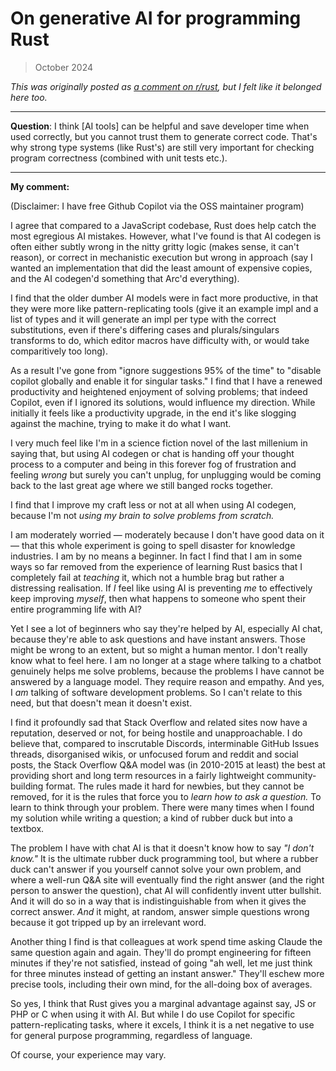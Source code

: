 # On generative AI for programming Rust

> October 2024

_This was originally posted as [a comment on r/rust](https://www.reddit.com/r/rust/comments/1g1vwxj/comment/lrjkz2x/), but I felt like it belonged here too._

---

**Question**: I think [AI tools] can be helpful and save developer time when
used correctly, but you cannot trust them to generate correct code. That's why
strong type systems (like Rust's) are still very important for checking program
correctness (combined with unit tests etc.).

---

**My comment:**

(Disclaimer: I have free Github Copilot via the OSS maintainer program)

I agree that compared to a JavaScript codebase, Rust does help catch the most
egregious AI mistakes. However, what I've found is that AI codegen is often
either subtly wrong in the nitty gritty logic (makes sense, it can't reason),
or correct in mechanistic execution but wrong in approach (say I wanted an
implementation that did the least amount of expensive copies, and the AI
codegen'd something that Arc'd everything).

I find that the older dumber AI models were in fact more productive, in that
they were more like pattern-replicating tools (give it an example impl and a
list of types and it will generate an impl per type with the correct
substitutions, even if there's differing cases and plurals/singulars transforms
to do, which editor macros have difficulty with, or would take comparitively
too long).

As a result I've gone from "ignore suggestions 95% of the time" to "disable
copilot globally and enable it for singular tasks." I find that I have a
renewed productivity and heightened enjoyment of solving problems; that indeed
Copilot, even if I ignored its solutions, would influence my direction. While
initially it feels like a productivity upgrade, in the end it's like slogging
against the machine, trying to make it do what I want.

I very much feel like I'm in a science fiction novel of the last millenium in
saying that, but using AI codegen or chat is handing off your thought process
to a computer and being in this forever fog of frustration and feeling _wrong_
but surely you can't unplug, for unplugging would be coming back to the last
great age where we still banged rocks together.

I find that I improve my craft less or not at all when using AI codegen,
because I'm not _using my brain to solve problems from scratch._

I am moderately worried — moderately because I don't have good data on it —
that this whole experiment is going to spell disaster for knowledge industries.
I am by no means a beginner. In fact I find that I am in some ways so far
removed from the experience of learning Rust basics that I completely fail at
_teaching_ it, which not a humble brag but rather a distressing realisation. If
*I* feel like using AI is preventing *me* to effectively keep improving
*myself*, then what happens to someone who spent their entire programming life
with AI?

Yet I see a lot of beginners who say they're helped by AI, especially AI chat,
because they're able to ask questions and have instant answers. Those might be
wrong to an extent, but so might a human mentor. I don't really know what to
feel here. I am no longer at a stage where talking to a chatbot genuinely helps
me solve problems, because the problems I have cannot be answered by a language
model. They require reason and empathy. And yes, I _am_ talking of software
development problems. So I can't relate to this need, but that doesn't mean it
doesn't exist.

I find it profoundly sad that Stack Overflow and related sites now have a
reputation, deserved or not, for being hostile and unapproachable. I do believe
that, compared to inscrutable Discords, interminable GitHub Issues threads,
disorganised wikis, or unfocused forum and reddit and social posts, the Stack
Overflow Q&A model was (in 2010-2015 at least) the best at providing short and
long term resources in a fairly lightweight community-building format. The
rules made it hard for newbies, but they cannot be removed, for it is the rules
that force you to _learn how to ask a question._ To learn to think through your
problem. There were many times when I found my solution while writing a
question; a kind of rubber duck but into a textbox.

The problem I have with chat AI is that it doesn't know how to say *"I don't
know."* It is the ultimate rubber duck programming tool, but where a rubber
duck can't answer if you yourself cannot solve your own problem, and where a
well-run Q&A site will eventually find the right answer (and the right person
to answer the question), chat AI will confidently invent utter bullshit. And it
will do so in a way that is indistinguishable from when it gives the correct
answer. *And* it might, at random, answer simple questions wrong because it got
tripped up by an irrelevant word.

Another thing I find is that colleagues at work spend time asking Claude the
same question again and again. They'll do prompt engineering for fifteen
minutes if they're not satisfied, instead of going "ah well, let me just think
for three minutes instead of getting an instant answer." They'll eschew more
precise tools, including their own mind, for the all-doing box of averages.

So yes, I think that Rust gives you a marginal advantage against say, JS or PHP
or C when using it with AI. But while I do use Copilot for specific
pattern-replicating tasks, where it excels, I think it is a net negative to use
for general purpose programming, regardless of language.

Of course, your experience may vary.
